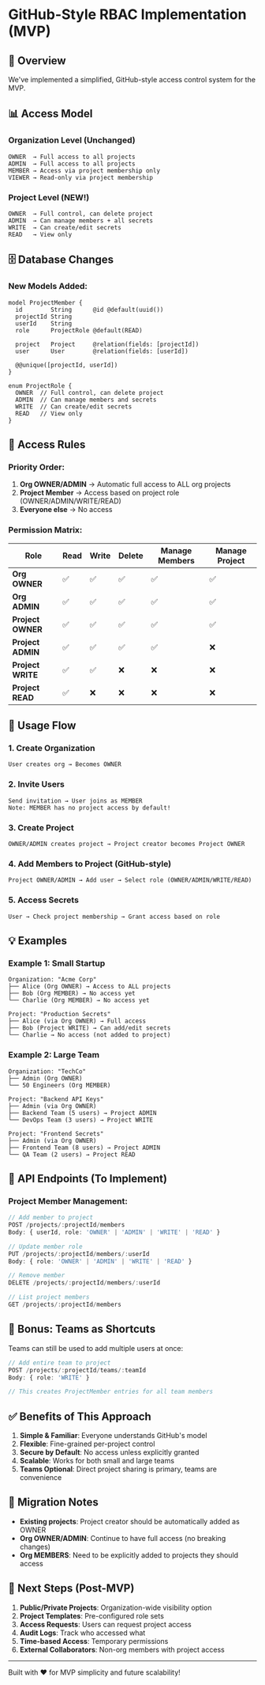 # GitHub-Style RBAC Implementation (MVP)

## 🎯 Overview

We've implemented a simplified, GitHub-style access control system for the MVP.

## 📊 Access Model

### **Organization Level** (Unchanged)
```
OWNER  → Full access to all projects
ADMIN  → Full access to all projects
MEMBER → Access via project membership only
VIEWER → Read-only via project membership
```

### **Project Level** (NEW!)
```
OWNER  → Full control, can delete project
ADMIN  → Can manage members + all secrets
WRITE  → Can create/edit secrets
READ   → View only
```

## 🗄️ Database Changes

### New Models Added:

```prisma
model ProjectMember {
  id        String      @id @default(uuid())
  projectId String
  userId    String
  role      ProjectRole @default(READ)
  
  project   Project     @relation(fields: [projectId])
  user      User        @relation(fields: [userId])
  
  @@unique([projectId, userId])
}

enum ProjectRole {
  OWNER  // Full control, can delete project
  ADMIN  // Can manage members and secrets
  WRITE  // Can create/edit secrets
  READ   // View only
}
```

## 🔐 Access Rules

### Priority Order:
1. **Org OWNER/ADMIN** → Automatic full access to ALL org projects
2. **Project Member** → Access based on project role (OWNER/ADMIN/WRITE/READ)
3. **Everyone else** → No access

### Permission Matrix:

| Role | Read | Write | Delete | Manage Members | Manage Project |
|------|------|-------|--------|----------------|----------------|
| **Org OWNER** | ✅ | ✅ | ✅ | ✅ | ✅ |
| **Org ADMIN** | ✅ | ✅ | ✅ | ✅ | ✅ |
| **Project OWNER** | ✅ | ✅ | ✅ | ✅ | ✅ |
| **Project ADMIN** | ✅ | ✅ | ✅ | ✅ | ❌ |
| **Project WRITE** | ✅ | ✅ | ❌ | ❌ | ❌ |
| **Project READ** | ✅ | ❌ | ❌ | ❌ | ❌ |

## 🚀 Usage Flow

### 1. Create Organization
```
User creates org → Becomes OWNER
```

### 2. Invite Users
```
Send invitation → User joins as MEMBER
Note: MEMBER has no project access by default!
```

### 3. Create Project
```
OWNER/ADMIN creates project → Project creator becomes Project OWNER
```

### 4. Add Members to Project (GitHub-style)
```
Project OWNER/ADMIN → Add user → Select role (OWNER/ADMIN/WRITE/READ)
```

### 5. Access Secrets
```
User → Check project membership → Grant access based on role
```

## 💡 Examples

### Example 1: Small Startup
```
Organization: "Acme Corp"
├── Alice (Org OWNER) → Access to ALL projects
├── Bob (Org MEMBER) → No access yet
└── Charlie (Org MEMBER) → No access yet

Project: "Production Secrets"
├── Alice (via Org OWNER) → Full access
├── Bob (Project WRITE) → Can add/edit secrets
└── Charlie → No access (not added to project)
```

### Example 2: Large Team
```
Organization: "TechCo"
├── Admin (Org OWNER)
└── 50 Engineers (Org MEMBER)

Project: "Backend API Keys"
├── Admin (via Org OWNER)
├── Backend Team (5 users) → Project ADMIN
└── DevOps Team (3 users) → Project WRITE

Project: "Frontend Secrets"
├── Admin (via Org OWNER)
├── Frontend Team (8 users) → Project ADMIN
└── QA Team (2 users) → Project READ
```

## 🔧 API Endpoints (To Implement)

### Project Member Management:
```typescript
// Add member to project
POST /projects/:projectId/members
Body: { userId, role: 'OWNER' | 'ADMIN' | 'WRITE' | 'READ' }

// Update member role
PUT /projects/:projectId/members/:userId
Body: { role: 'OWNER' | 'ADMIN' | 'WRITE' | 'READ' }

// Remove member
DELETE /projects/:projectId/members/:userId

// List project members
GET /projects/:projectId/members
```

## 🎁 Bonus: Teams as Shortcuts

Teams can still be used to add multiple users at once:

```typescript
// Add entire team to project
POST /projects/:projectId/teams/:teamId
Body: { role: 'WRITE' }

// This creates ProjectMember entries for all team members
```

## ✅ Benefits of This Approach

1. **Simple & Familiar**: Everyone understands GitHub's model
2. **Flexible**: Fine-grained per-project control
3. **Secure by Default**: No access unless explicitly granted
4. **Scalable**: Works for both small and large teams
5. **Teams Optional**: Direct project sharing is primary, teams are convenience

## 📝 Migration Notes

- **Existing projects**: Project creator should be automatically added as OWNER
- **Org OWNER/ADMIN**: Continue to have full access (no breaking changes)
- **Org MEMBERS**: Need to be explicitly added to projects they should access

## 🔄 Next Steps (Post-MVP)

1. **Public/Private Projects**: Organization-wide visibility option
2. **Project Templates**: Pre-configured role sets
3. **Access Requests**: Users can request project access
4. **Audit Logs**: Track who accessed what
5. **Time-based Access**: Temporary permissions
6. **External Collaborators**: Non-org members with project access

---

Built with ❤️ for MVP simplicity and future scalability!

